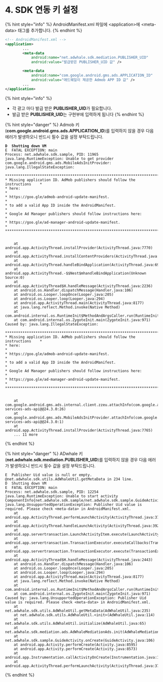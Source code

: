 # 4. SDK 연동 키 설정

{% hint style="info" %}
AndroidManifest.xml 파일에 \<application>에  \<meta-data> 태그를 추가합니다.
{% endhint %}

```xml
<!-- AndroidManifest.xml -->
<application>
        ...
        <meta-data
            android:name="net.adwhale.sdk.mediation.PUBLISHER_UID"
            android:value="발급받은 PUBLISHER_UID 값" />    

        <meta-data
            android:name="com.google.android.gms.ads.APPLICATION_ID"
            android:value="애드웨일이 제공한 Admob APP ID 값" />          
        ...
</application>
```

{% hint style="info" %}
* 각 광고 마다 발급 받은 **PUBLISHER\_UID**가 필요합니다.
* 발급 받은 **PUBLISHER\_UID**는 구현부에 입력하게 됩니다
{% endhint %}

{% hint style="danger" %}
&#x20;Admob 키(**com.google.android.gms.ads.APPLICATION\_ID**)를 입력하지 않을 경우 다음 에러가 발생하오니 반드시 필수 값을 설정 부탁드립니다.

<pre><code><strong>D  Shutting down VM
</strong>E  FATAL EXCEPTION: main
Process: net.adwhale.sdk.sample, PID: 11965
java.lang.RuntimeException: Unable to get provider com.google.android.gms.ads.MobileAdsInitProvider: java.lang.IllegalStateException: 

******************************************************************************
* Missing application ID. AdMob publishers should follow the instructions    *
* here:                                                                      *
* https://goo.gle/admob-android-update-manifest.                             *
* to add a valid App ID inside the AndroidManifest.                          *
* Google Ad Manager publishers should follow instructions here:              *
* https://goo.gle/ad-manager-android-update-manifest.                        *
******************************************************************************


	at android.app.ActivityThread.installProvider(ActivityThread.java:7770)
	at android.app.ActivityThread.installContentProviders(ActivityThread.java:7276)
	at android.app.ActivityThread.handleBindApplication(ActivityThread.java:6983)
	at android.app.ActivityThread.-$$Nest$mhandleBindApplication(Unknown Source:0)
	at android.app.ActivityThread$H.handleMessage(ActivityThread.java:2236)
	at android.os.Handler.dispatchMessage(Handler.java:106)
	at android.os.Looper.loopOnce(Looper.java:205)
	at android.os.Looper.loop(Looper.java:294)
	at android.app.ActivityThread.main(ActivityThread.java:8177)
	at java.lang.reflect.Method.invoke(Native Method)
	at com.android.internal.os.RuntimeInit$MethodAndArgsCaller.run(RuntimeInit.java:552)
	at com.android.internal.os.ZygoteInit.main(ZygoteInit.java:971)
Caused by: java.lang.IllegalStateException: 

******************************************************************************
* Missing application ID. AdMob publishers should follow the instructions    *
* here:                                                                      *
* https://goo.gle/admob-android-update-manifest.                             *
* to add a valid App ID inside the AndroidManifest.                          *
* Google Ad Manager publishers should follow instructions here:              *
* https://goo.gle/ad-manager-android-update-manifest.                        *
******************************************************************************


	at com.google.android.gms.ads.internal.client.zzeu.attachInfo(com.google.android.gms:play-services-ads-api@@24.3.0:26)
	at com.google.android.gms.ads.MobileAdsInitProvider.attachInfo(com.google.android.gms:play-services-ads-api@@24.3.0:1)
	at android.app.ActivityThread.installProvider(ActivityThread.java:7765)
	... 11 more
</code></pre>
{% endhint %}

{% hint style="danger" %}
ADwhale 키(**net.adwhale.sdk.mediation.PUBLISHER\_UID**)를 입력하지 않을 경우 다음 에러가 발생하오니 반드시 필수 값을 설정 부탁드립니다.&#x20;

```
E  Publisher Uid value is null or empty. @net.adwhale.sdk.utils.AdWhaleUtil.getMetaData in 234 line.
D  Shutting down VM
E  FATAL EXCEPTION: main
Process: net.adwhale.sdk.sample, PID: 12254
java.lang.RuntimeException: Unable to start activity ComponentInfo{net.adwhale.sdk.sample/net.adwhale.sdk.sample.GuideActivity}: java.lang.UnsupportedOperationException: Publisher Uid value is required. Please check <meta-data> in AndroidManifest.xml.
	at android.app.ActivityThread.performLaunchActivity(ActivityThread.java:3782)
	at android.app.ActivityThread.handleLaunchActivity(ActivityThread.java:3922)
	at android.app.servertransaction.LaunchActivityItem.execute(LaunchActivityItem.java:103)
	at android.app.servertransaction.TransactionExecutor.executeCallbacks(TransactionExecutor.java:139)
	at android.app.servertransaction.TransactionExecutor.execute(TransactionExecutor.java:96)
	at android.app.ActivityThread$H.handleMessage(ActivityThread.java:2443)
	at android.os.Handler.dispatchMessage(Handler.java:106)
	at android.os.Looper.loopOnce(Looper.java:205)
	at android.os.Looper.loop(Looper.java:294)
	at android.app.ActivityThread.main(ActivityThread.java:8177)
	at java.lang.reflect.Method.invoke(Native Method)
	at com.android.internal.os.RuntimeInit$MethodAndArgsCaller.run(RuntimeInit.java:552)
	at com.android.internal.os.ZygoteInit.main(ZygoteInit.java:971)
Caused by: java.lang.UnsupportedOperationException: Publisher Uid value is required. Please check <meta-data> in AndroidManifest.xml.
	at net.adwhale.sdk.utils.AdWhaleUtil.getMetaData(AdWhaleUtil.java:235)
	at net.adwhale.sdk.utils.AdWhaleUtil.<init>(AdWhaleUtil.java:114)
	at net.adwhale.sdk.utils.AdWhaleUtil.initialize(AdWhaleUtil.java:65)
	at net.adwhale.sdk.mediation.ads.AdWhaleMediationAds.init(AdWhaleMediationAds.java:49)
	at net.adwhale.sdk.sample.GuideActivity.onCreate(GuideActivity.java:106)
	at android.app.Activity.performCreate(Activity.java:8595)
	at android.app.Activity.performCreate(Activity.java:8573)
	at android.app.Instrumentation.callActivityOnCreate(Instrumentation.java:1456)
	at android.app.ActivityThread.performLaunchActivity(ActivityThread.java:3764)
```
{% endhint %}
